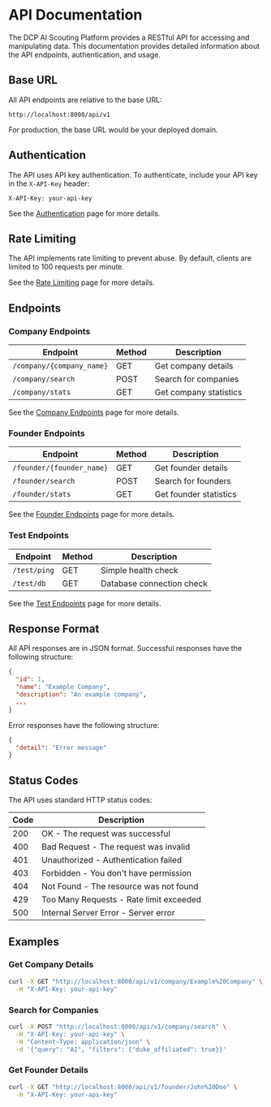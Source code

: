 # API Documentation

<!-- 
This file serves as the index for the API documentation. It should provide a comprehensive
overview of the API, including authentication methods, endpoint structure, response formats,
and usage examples. This documentation is essential for developers who need to interact
with the platform programmatically.
-->

The DCP AI Scouting Platform provides a RESTful API for accessing and manipulating data. This documentation provides detailed information about the API endpoints, authentication, and usage.

## Base URL

All API endpoints are relative to the base URL:

```
http://localhost:8000/api/v1
```

For production, the base URL would be your deployed domain.

## Authentication

The API uses API key authentication. To authenticate, include your API key in the `X-API-Key` header:

```
X-API-Key: your-api-key
```

See the [Authentication](authentication.md) page for more details.

## Rate Limiting

The API implements rate limiting to prevent abuse. By default, clients are limited to 100 requests per minute.

See the [Rate Limiting](rate-limiting.md) page for more details.

## Endpoints

### Company Endpoints

| Endpoint | Method | Description |
|----------|--------|-------------|
| `/company/{company_name}` | GET | Get company details |
| `/company/search` | POST | Search for companies |
| `/company/stats` | GET | Get company statistics |

See the [Company Endpoints](endpoints/company.md) page for more details.

### Founder Endpoints

| Endpoint | Method | Description |
|----------|--------|-------------|
| `/founder/{founder_name}` | GET | Get founder details |
| `/founder/search` | POST | Search for founders |
| `/founder/stats` | GET | Get founder statistics |

See the [Founder Endpoints](endpoints/founder.md) page for more details.

### Test Endpoints

| Endpoint | Method | Description |
|----------|--------|-------------|
| `/test/ping` | GET | Simple health check |
| `/test/db` | GET | Database connection check |

See the [Test Endpoints](endpoints/test.md) page for more details.

## Response Format

All API responses are in JSON format. Successful responses have the following structure:

```json
{
  "id": 1,
  "name": "Example Company",
  "description": "An example company",
  ...
}
```

Error responses have the following structure:

```json
{
  "detail": "Error message"
}
```

## Status Codes

The API uses standard HTTP status codes:

| Code | Description |
|------|-------------|
| 200 | OK - The request was successful |
| 400 | Bad Request - The request was invalid |
| 401 | Unauthorized - Authentication failed |
| 403 | Forbidden - You don't have permission |
| 404 | Not Found - The resource was not found |
| 429 | Too Many Requests - Rate limit exceeded |
| 500 | Internal Server Error - Server error |

## Examples

### Get Company Details

```bash
curl -X GET "http://localhost:8000/api/v1/company/Example%20Company" \
  -H "X-API-Key: your-api-key"
```

### Search for Companies

```bash
curl -X POST "http://localhost:8000/api/v1/company/search" \
  -H "X-API-Key: your-api-key" \
  -H "Content-Type: application/json" \
  -d '{"query": "AI", "filters": {"duke_affiliated": true}}'
```

### Get Founder Details

```bash
curl -X GET "http://localhost:8000/api/v1/founder/John%20Doe" \
  -H "X-API-Key: your-api-key"
``` 